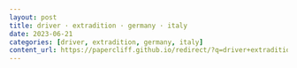 ```yaml
---
layout: post
title: driver · extradition · germany · italy
date: 2023-06-21
categories: [driver, extradition, germany, italy]
content_url: https://papercliff.github.io/redirect/?q=driver+extradition+germany+italy&tbs=cdr:1,cd_min:6/20/2023,cd_max:6/22/2023
---
```

